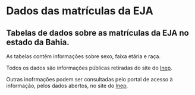 # Dados das matrículas da EJA

## Tabelas de dados sobre as matrículas da EJA no estado da Bahia.

As tabelas contêm informações sobre sexo, faixa etária e raça.

Todos os dados são informações públicas retiradas do site do [Inep](https://www.gov.br/inep/pt-br/acesso-a-informacao/dados-abertos/inep-data/estatisticas-censo-escolar).

Outras inofrmações podem ser consultadas pelo portal de acesso à informação, pelos dados abertos, no site do [Inep](https://www.gov.br/inep/pt-br/acesso-a-informacao/dados-abertos/inep-data).

